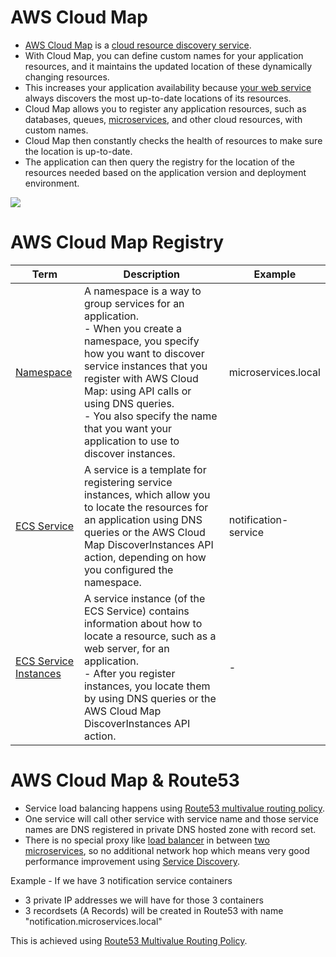 # AWS Cloud Map
- [AWS Cloud Map](https://aws.amazon.com/cloud-map/) is a [cloud resource discovery service](../../1_HLDDesignComponents/1_MicroServicesSOA/2_ServiceRegistry&Discovery/Readme.md). 
- With Cloud Map, you can define custom names for your application resources, and it maintains the updated location of these dynamically changing resources. 
- This increases your application availability because [your web service](../../1_HLDDesignComponents/1_MicroServicesSOA/Readme.md) always discovers the most up-to-date locations of its resources.
- Cloud Map allows you to register any application resources, such as databases, queues, [microservices](../../1_HLDDesignComponents/1_MicroServicesSOA/Readme.md), and other cloud resources, with custom names.
- Cloud Map then constantly checks the health of resources to make sure the location is up-to-date.
- The application can then query the registry for the location of the resources needed based on the application version and deployment environment.

![](https://d1.awsstatic.com/r2018/a/product-page-diagram_skymap_before-after.601791b8d5c69fb0c7e96bd6706cfd5320ca8f3d.png)

# AWS Cloud Map Registry

| Term                                                                                                 | Description                                                                                                                                                                                                                                                                                                                    | Example              |
|------------------------------------------------------------------------------------------------------|--------------------------------------------------------------------------------------------------------------------------------------------------------------------------------------------------------------------------------------------------------------------------------------------------------------------------------|----------------------|
| [Namespace](https://docs.aws.amazon.com/cloud-map/latest/dg/working-with-namespaces.html)            | A namespace is a way to group services for an application.<br/>- When you create a namespace, you specify how you want to discover service instances that you register with AWS Cloud Map: using API calls or using DNS queries. <br/>- You also specify the name that you want your application to use to discover instances. | microservices.local  |
| [ECS Service](https://docs.aws.amazon.com/cloud-map/latest/dg/working-with-services.html)            | A service is a template for registering service instances, which allow you to locate the resources for an application using DNS queries or the AWS Cloud Map DiscoverInstances API action, depending on how you configured the namespace.                                                                                      | notification-service |
| [ECS Service Instances](https://docs.aws.amazon.com/cloud-map/latest/dg/working-with-instances.html) | A service instance (of the ECS Service) contains information about how to locate a resource, such as a web server, for an application. <br/>- After you register instances, you locate them by using DNS queries or the AWS Cloud Map DiscoverInstances API action.                                                            | -                    |

# AWS Cloud Map & Route53
- Service load balancing happens using [Route53 multivalue routing policy](AmazonRoute53.md#multivalue-answer-routing).
- One service will call other service with service name and those service names are DNS registered in private DNS hosted zone with record set.
- There is no special proxy like [load balancer](ElasticLoadBalancer/Readme.md) in between [two microservices](../../1_HLDDesignComponents/1_MicroServicesSOA/Readme.md), so no additional network hop which means very good performance improvement using [Service Discovery](../../1_HLDDesignComponents/1_MicroServicesSOA/2_ServiceRegistry&Discovery/Readme.md).

Example - If we have 3 notification service containers
- 3 private IP addresses we will have for those 3 containers
- 3 recordsets (A Records) will be created in Route53 with name "notification.microservices.local"

This is achieved using [Route53 Multivalue Routing Policy](AmazonRoute53.md#multivalue-answer-routing).